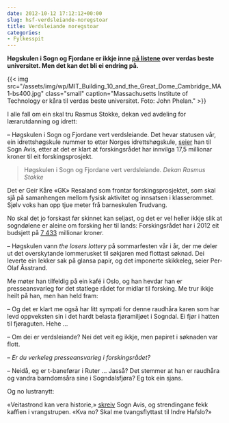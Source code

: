 ```yaml
---
date: 2012-10-12 17:12:12+00:00
slug: hsf-verdsleiande-noregstoar
title: Verdsleiande noregstoar
categories:
- Fylkesspit
---
```


**Høgskulen i Sogn og Fjordane er ikkje inne [på listene](http://www.aftenposten.no/jobb/Norske-universiteter-ligger-langt-bak-eliten-6999890.html) over verdas beste universitet. Men det kan det bli ei endring på.**

{{< img src="/assets/img/wp/MIT_Building_10_and_the_Great_Dome_Cambridge_MA1-bs400.jpg" class="small" caption="Massachusetts Institute of Technology er kåra til verdas beste universitet. Foto: John Phelan." >}}

<!--more-->

I alle fall om ein skal tru Rasmus Stokke, dekan ved avdeling for lærarutdanning og idrett:

– Høgskulen i Sogn og Fjordane vert verdsleiande. Det hevar statusen vår, ein idrettshøgskule nummer to etter Norges idrettshøgskule, [seier](http://www.sognavis.no/lokale_nyhende/article6280541.ece) han til Sogn Avis, etter at det er klart at forskingsrådet har innvilga 17,5 millionar kroner til eit forskingsprosjekt.


>Høgskulen i Sogn og Fjordane vert verdsleiande. <cite>Dekan Rasmus Stokke</cite>


Det er Geir Kåre «GK» Resaland som frontar forskingsprosjektet, som skal sjå på samanhengen mellom fysisk aktivitet og innsatsen i klasserommet. Sjølv voks han opp tjue meter frå barneskulen Trudvang.

No skal det jo forskast før skinnet kan seljast, og det er vel heller ikkje slik at sogndølene er aleine om forsking her til lands: Forskingsrådet har i 2012 eit budsjett på [7 433](http://www.forskningsradet.no/no/Nokkeltal/113878579723) millionar kroner.

– Høgskulen vann _the losers lottery_ på sommarfesten vår i år, der me deler ut det overskytande lommerusket til søkjaren med flottast søknad. Dei leverte ein lekker sak på glansa papir, og det imponerte skikkeleg, seier Per-Olaf Åsstrand.

Me møter han tilfeldig på ein kafé i Oslo, og han hevdar han er presseansvarleg for det statlege rådet for midlar til forsking. Me trur ikkje heilt på han, men han held fram:

– Og det er klart me også har litt sympati for denne raudhåra karen som har levd oppveksten sin i det hardt belasta fjøramiljøet i Sogndal. Ei fjør i hatten til fjøraguten. Hehe …

– Om dei er verdsleiande? Nei det veit eg ikkje, men papiret i søknaden var flott.

_– Er du verkeleg presseansvarleg i forskingsrådet?_

– Neidå, eg er t-baneførar i Ruter … Jasså? Det stemmer at han er raudhåra og vandra barndomsåra sine i Sogndalsfjøra? Eg tok ein sjans.

Og no lustranytt:

«Veitastrond kan vera historie,» [skreiv](http://www.sognavis.no/lokal_sport/article6281175.ece) Sogn Avis, og strendingane fekk kaffien i vrangstrupen. «Kva no? Skal me tvangsflyttast til Indre Hafslo?»
